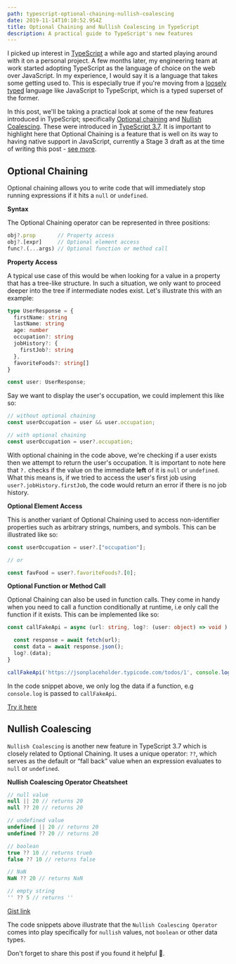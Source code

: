 ```yaml
---
path: typescript-optional-chaining-nullish-coalescing
date: 2019-11-14T10:10:52.954Z
title: Optional Chaining and Nullish Coalescing in TypeScript
description: A practical guide to TypeScript's new features
---
```


I picked up interest in <a href="https://www.typescriptlang.org/index.html" target="_blank" rel="nofollow">TypeScript</a> a while ago and started playing around with it on a personal project. A few months later, my engineering team at work started adopting TypeScript as the language of choice on the web over JavaScript. In my experience, I would say it is a language that takes some getting used to. This is especially true if you're moving from a <a href="https://en.wikipedia.org/wiki/Strong_and_weak_typing" target="_blank" rel="nofollow">loosely typed</a> language like JavaScript to TypeScript, which is a typed superset of the former.

In this post, we'll be taking a practical look at some of the new features introduced in TypeScript; specifically <a href="https://www.typescriptlang.org/docs/handbook/release-notes/typescript-3-7.html#optional-chaining" target="_blank" rel="nofollow">Optional chaining</a> and <a href="https://www.typescriptlang.org/docs/handbook/release-notes/typescript-3-7.html#nullish-coalescing" target="_blank" rel="nofollow">Nullish Coalescing</a>. These were introduced in <a href="https://www.typescriptlang.org/docs/handbook/release-notes/typescript-3-7.html" target="_blank" rel="nofollow">TypeScript 3.7</a>. It is important to highlight here that Optional Chaining is a feature that is well on its way to having native support in JavaScript, currently a Stage 3 draft as at the time of writing this post - <a href="https://tc39.es/proposal-optional-chaining" target="_blank" rel="nofollow">see more</a>.

## Optional Chaining

Optional chaining allows you to write code that will immediately stop running expressions if it hits a `null` or `undefined`. 

**Syntax**

The Optional Chaining operator can be represented in three positions:
```ts
obj?.prop       // Property access
obj?.[expr]     // Optional element access
func?.(...args) // Optional function or method call
```

**Property Access**

A typical use case of this would be when looking for a value in a property that has a tree-like structure. In such a situation, we only want to proceed deeper into the tree if intermediate nodes exist. Let's illustrate this with an example:

```ts
type UserResponse = {
  firstName: string
  lastName: string
  age: number
  occupation?: string
  jobHistory?: {
    firstJob?: string
  },
  favoriteFoods?: string[]
}

const user: UserResponse;
```

Say we want to display the user's occupation, we could implement this like so:

```ts
// without optional chaining
const userOccupation = user && user.occupation;

// with optional chaining
const userOccupation = user?.occupation;
```

With optional chaining in the code above, we're checking if a user exists then we attempt to return the user's occupation. It is important to note here that `?.` checks if the value on the immediate **left** of it is `null` or `undefined`. What this means is, if we tried to access the user's first job using `user?.jobHistory.firstJob`, the code would return an error if there is no job history.

**Optional Element Access**

This is another variant of Optional Chaining used to access non-identifier properties such as arbitrary strings, numbers, and symbols. This can be illustrated like so:

```ts
const userOccupation = user?.["occupation"];

// or

const favFood = user?.favoriteFoods?.[0];
```

**Optional Function or Method Call**

Optional Chaining can also be used in function calls. They come in handy when you need to call a function conditionally at runtime, i.e only call the function if it exists. This can be implemented like so:

```ts
const callFakeApi = async (url: string, log?: (user: object) => void ) => {

  const response = await fetch(url);
  const data = await response.json();
  log?.(data);
}

callFakeApi('https://jsonplaceholder.typicode.com/todos/1', console.log);
```

In the code snippet above, we only log the data if a function, e.g `console.log` is passed to `callFakeApi`.

<a href="https://www.typescriptlang.org/play/?ssl=1&ssc=1&pln=8&pc=74" target="_blank" rel="nofollow">Try it here</a>

## Nullish Coalescing

`Nullish Coalescing` is another new feature in TypeScript 3.7 which is closely related to Optional Chaining. It uses a unique operator: `??`, which serves as the default or “fall back” value when an expression evaluates to `null` or `undefined`.

**Nullish Coalescing Operator Cheatsheet**

```ts
// null value
null || 20 // returns 20
null ?? 20 // returns 20

// undefined value
undefined || 20 // returns 20
undefined ?? 20 // returns 20

// boolean
true ?? 10 // returns trueb
false ?? 10 // returns false

// NaN
NaN ?? 20 // returns NaN

// empty string
'' ?? 5 // returns ''
```

<a href="https://gist.github.com/fuchodeveloper/a0e0b6e032e37f11504681905cf8a5a1" target="_blank" rel="nofollow">Gist link</a>

The code snippets above illustrate that the `Nullish Coalescing Operator` comes into play specifically for `nullish` values, not `boolean` or other data types.

Don't forget to share this post if you found it helpful 🥳.